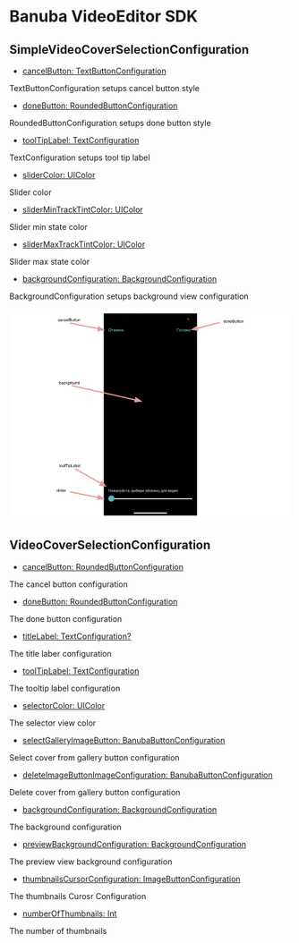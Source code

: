 # Banuba VideoEditor SDK
##  SimpleVideoCoverSelectionConfiguration

- [cancelButton: TextButtonConfiguration](/Example/Example/Extension/CoverConfiguration.swift#L8)

TextButtonConfiguration setups cancel button style

- [doneButton: RoundedButtonConfiguration](/Example/Example/Extension/CoverConfiguration.swift#L9)

RoundedButtonConfiguration setups done button style

- [toolTipLabel: TextConfiguration](/Example/Example/Extension/CoverConfiguration.swift#L25)

TextConfiguration setups tool tip label

- [sliderColor: UIColor](/Example/Example/Extension/CoverConfiguration.swift#L32)

Slider color

- [sliderMinTrackTintColor: UIColor](/Example/Example/Extension/CoverConfiguration.swift#L33)

Slider min state color

- [sliderMaxTrackTintColor: UIColor](/Example/Example/Extension/CoverConfiguration.swift#L34)

Slider max state color

- [backgroundConfiguration: BackgroundConfiguration](/Example/Example/Extension/CoverConfiguration.swift#L35)

BackgroundConfiguration setups background view configuration

![img](screenshots/CoverScreen.png)

##  VideoCoverSelectionConfiguration

- [cancelButton: RoundedButtonConfiguration](/Example/Example/Extension/CoverConfiguration.swift#L42)

The cancel button configuration

- [doneButton: RoundedButtonConfiguration](/Example/Example/Extension/CoverConfiguration.swift#L46)

The done button configuration

- [titleLabel: TextConfiguration?](/Example/Example/Extension/CoverConfiguration.swift#L50)

The title laber configuration

- [toolTipLabel: TextConfiguration](/Example/Example/Extension/CoverConfiguration.swift#L51)

The tooltip label configuration

- [selectorColor: UIColor](/Example/Example/Extension/CoverConfiguration.swift#L52)

The selector view color
  
- [selectGalleryImageButton: BanubaButtonConfiguration](/Example/Example/Extension/CoverConfiguration.swift#L53)

Select cover from gallery button configuration

- [deleteImageButtonImageConfiguration: BanubaButtonConfiguration](/Example/Example/Extension/CoverConfiguration.swift#L54)

Delete cover from gallery button configuration

- [backgroundConfiguration: BackgroundConfiguration](/Example/Example/Extension/CoverConfiguration.swift#L55)
  
The background configuration 

- [previewBackgroundConfiguration: BackgroundConfiguration](/Example/Example/Extension/CoverConfiguration.swift#L56)

The preview view background configuration

- [thumbnailsCursorConfiguration: ImageButtonConfiguration](/Example/Example/Extension/CoverConfiguration.swift#L57)

The thumbnails Curosr Configuration

- [numberOfThumbnails: Int](/Example/Example/Extension/CoverConfiguration.swift#L58)

The number of thumbnails
  
